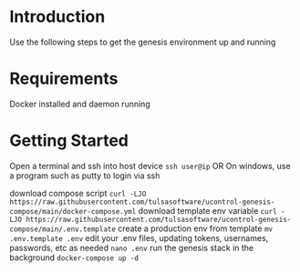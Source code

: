 # Introduction 
Use the following steps to get the genesis environment up and running

# Requirements
Docker installed and daemon running

# Getting Started
Open a terminal and ssh into host device
`ssh user@ip`
OR 
On windows, use a program such as putty to login via ssh

download compose script
`curl -LJO https://raw.githubusercontent.com/tulsasoftware/ucontrol-genesis-compose/main/docker-compose.yml`
download template env variable
`curl -LJO https://raw.githubusercontent.com/tulsasoftware/ucontrol-genesis-compose/main/.env.template` 
create a production env from template
`mv .env.template .env`
edit your .env files, updating tokens, usernames, passwords, etc as needed
`nano .env`
run the genesis stack in the background
`docker-compose up -d`